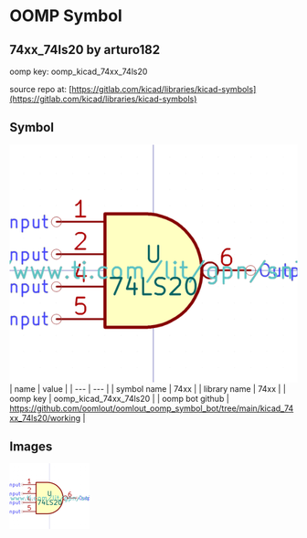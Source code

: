 # OOMP Symbol  
## 74xx_74ls20  by arturo182  
  
oomp key: oomp_kicad_74xx_74ls20  
  
source repo at: [https://gitlab.com/kicad/libraries/kicad-symbols](https://gitlab.com/kicad/libraries/kicad-symbols)  
## Symbol  
  
[![working.png](working_600.png)](working.png)  
| name | value | 
| --- | --- | 
| symbol name | 74xx | 
| library name | 74xx | 
| oomp key | oomp_kicad_74xx_74ls20 | 
| oomp bot github | https://github.com/oomlout/oomlout_oomp_symbol_bot/tree/main/kicad_74xx_74ls20/working | 
## Images  
  
[![working.png](working_140.png)](working.png)  
